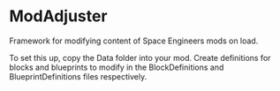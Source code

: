 # ModAdjuster
Framework for modifying content of Space Engineers mods on load.

To set this up, copy the Data folder into your mod.
Create definitions for blocks and blueprints to modify in the BlockDefinitions and BlueprintDefinitions files respectively.

